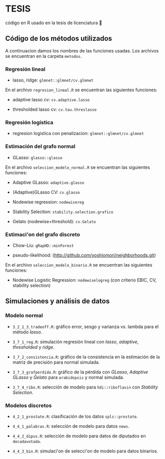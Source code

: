 # TESIS
código en R usado en la tesis de licenciatura :rocket:

## Código de los métodos utilizados

A continuacion damos los nombres de las funciones usadas. Los archivos se encuentran en la carpeta ``metodos``.


### Regresión lineal

* lasso, ridge: ``glmnet::glmnet/cv.glmnet``

En el archivo ``regresion_lineal.R`` se encuentran las siguientes funciones:

* adaptive lasso cv: ``cv.adaptive.lasso``

* thresholded lasso cv: ``cv.tau.threslasso``


### Regresión logística


* regresion logistica con penalizacion: ``glmnet::glmnet/cv.glmnet ``



### Estimación del grafo normal


* GLasso: ``glasso::glasso``


En el archivo ``seleccion_modelo_normal.R`` se encuentran las siguientes funciones:


* Adaptive GLasso: ``adaptive.glasso``

* (Adaptive)GLasso CV: ``cv.glasso``

* Nodewise regression: ``nodewisereg``

* Stability Selection: ``stability.selection.grafico``

* Gelato (nodewise+threshold): ``cv.Gelato``


### Estimaci\'on del grafo discreto

* Chow-Liu: ``gRapHD::minForest``

* pseudo-likelihood: (http://github.com/yoshiomori/neighborhoods.git)


En el archivo ``seleccion_modelo_binario.R`` se encuentran las siguientes funciones:


* Nodewise Logistic Regression: ``nodewiselogreg``
(con criterio EBIC, CV, stability selection)


## Simulaciones y análisis de datos

### Modelo normal

* ``3_2_1_3_tradeoff.R``: gráfico error, sesgo y varianza vs. lambda para el método *lasso*.

* ``3_7_1_reg.R``: simulación regresión lineal con *lasso*, *adaptive*, *thresholded* y *ridge*.


* ``3_7_2_consistencia.R``: gráfico de la consistencia en la estimación de la matriz de precisión  para normal simulada.


* ``3_7_3_grafperdida.R``: gráfico de la pérdida con *GLasso*, *Adaptive GLasso* y *Gelato* para ``arabidopsis`` y normal simulada.

* ``3_7_4_ribo.R``: selección de modelo para ``hdi::riboflavin`` con *Stability Selection*. 



### Modelos discretos


* ``4_2_1_prostate.R``: clasificación de los datos ``spls::prostate``.

* ``4_4_1_palabras.R``: selección de modelo para datos ``news``.


* ``4_4_2_dipus.R``: selección de modelo para datos  de diputados en ``decadavotada``.


* ``4_4_3_bin.R``: simulaci\'on de selecci\'on de modelo para datos binarios.
